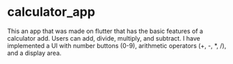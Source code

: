 # calculator_app
This an app that was made on flutter that has the basic features of a calculator add. Users can add, divide, multiply, and subtract. 
I have implemented a UI with number buttons (0-9), arithmetic operators (+, -, *, /), and a
display area. 
